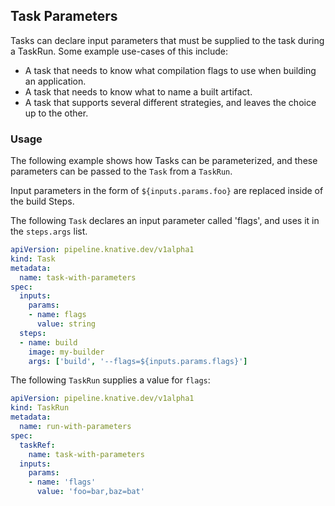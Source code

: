 ## Task Parameters

Tasks can declare input parameters that must be supplied to the task during a TaskRun.
Some example use-cases of this include:

* A task that needs to know what compilation flags to use when building an application.
* A task that needs to know what to name a built artifact.
* A task that supports several different strategies, and leaves the choice up to the other.

### Usage

The following example shows how Tasks can be parameterized, and these parameters can be passed to the `Task` from a `TaskRun`.

Input parameters in the form of `${inputs.params.foo}` are replaced inside of the build Steps.

The following `Task` declares an input parameter called 'flags', and uses it in the `steps.args` list.

```yaml
apiVersion: pipeline.knative.dev/v1alpha1
kind: Task
metadata:
  name: task-with-parameters
spec:
  inputs:
    params:
    - name: flags
      value: string
  steps:
  - name: build
    image: my-builder
    args: ['build', '--flags=${inputs.params.flags}']
```

The following `TaskRun` supplies a value for `flags`:

```yaml
apiVersion: pipeline.knative.dev/v1alpha1
kind: TaskRun
metadata:
  name: run-with-parameters
spec:
  taskRef:
    name: task-with-parameters
  inputs:
    params:
    - name: 'flags'
      value: 'foo=bar,baz=bat'
```
